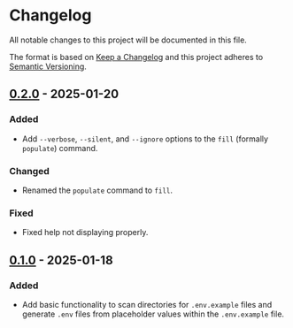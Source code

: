 # Changelog
All notable changes to this project will be documented in this file.

The format is based on [Keep a Changelog](http://keepachangelog.com/)
and this project adheres to [Semantic Versioning](http://semver.org/).

## [0.2.0] - 2025-01-20
### Added
- Add `--verbose`, `--silent`, and `--ignore` options to the `fill` (formally `populate`) command.

### Changed
- Renamed the `populate` command to `fill`.

### Fixed
- Fixed help not displaying properly.

## [0.1.0] - 2025-01-18
### Added
- Add basic functionality to scan directories for `.env.example` files and generate `.env` files from placeholder values within the `.env.example` file.

[0.2.0]: https://github.com/jaronfort/env-populate/compare/v0.1.0...v0.2.0
[0.1.0]: https://github.com/jaronfort/env-populate/releases/tag/v0.1.0

